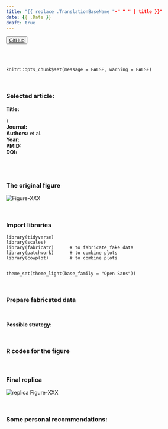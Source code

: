 ```yaml
---
title: "{{ replace .TranslationBaseName "-" " " | title }}"
date: {{ .Date }}
draft: true
---
```


<!-- this is for the link button to GitHub-->
<button class="button">
    <a href="https://github.com/AliGunerMD/DataVizMed/blob/main/content/blog/2022-01-24-week-2/index.en.Rmarkdown/"> <i class="fab fa-github"></i>GitHub</a>
</button>

<br><br>

```{r setup, include = FALSE}
knitr::opts_chunk$set(message = FALSE, warning = FALSE)
```
<SHORT NOTE>
<br>

### Selected article:
**Title:** [<article title>](<article link>))   
**Journal:** <Journal Name>    
**Authors:** <Authors>   et al.  
**Year:** <Year>    
**PMID:** [<PMID>](<PMID link>)  
**DOI:** <DOI number>     


<br><br>

### The original figure
![Figure-XXX](wXXX_org.jpg)



<br>

### Import libraries
```{r, echo = TRUE}
library(tidyverse)
library(scales)
library(fabricatr)      # to fabricate fake data
library(patchwork)      # to combine plots
library(cowplot)        # to combine plots


theme_set(theme_light(base_family = "Open Sans"))
```

<br>

### Prepare fabricated data



<br>

**Possible strategy:** 


<br>

### R codes for the figure


<br>

### Final replica
![replica Figure-XXX](wXXX_replica.jpg)

<br>

### Some personal recommendations:   

<br><br>